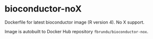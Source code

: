 # bioconductor-noX

Dockerfile for latest bioconductor image (R version 4). No X support.

Image is autobuilt to Docker Hub repository `fbrundu/bioconductor-nox`.
